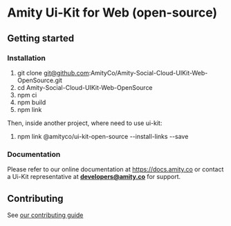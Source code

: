 # Amity Ui-Kit for Web (open-source)

## Getting started

### Installation

1. git clone git@github.com:AmityCo/Amity-Social-Cloud-UIKit-Web-OpenSource.git
2. cd Amity-Social-Cloud-UIKit-Web-OpenSource
3. npm ci
4. npm build
5. npm link

Then, inside another project, where need to use ui-kit:

1. npm link @amityco/ui-kit-open-source --install-links --save

### Documentation

Please refer to our online documentation at https://docs.amity.co or contact a Ui-Kit representative at **developers@amity.co** for support.

## Contributing

See [our contributing guide](https://github.com/EkoCommunications/AmityUiKitWeb/blob/develop/CONTRIBUTING.md)
